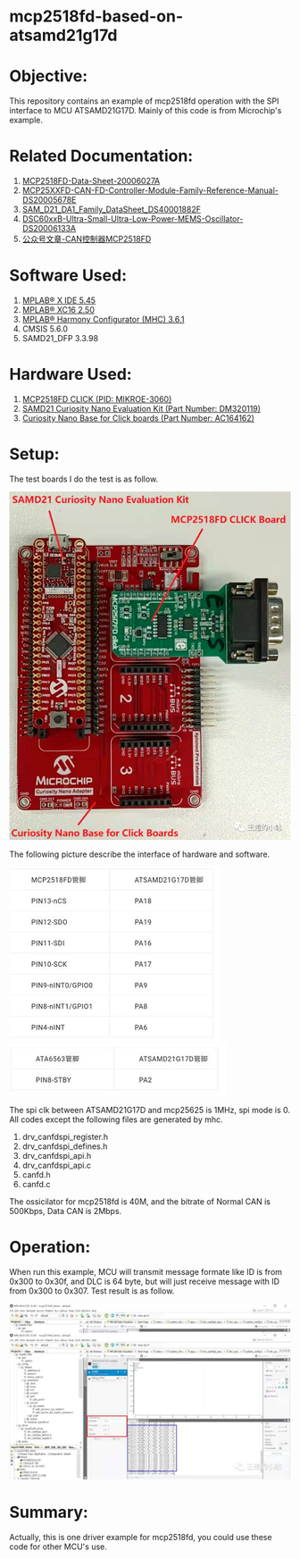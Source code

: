 # mcp2518fd-based-on-atsamd21g17d
Objective:
==========
This repository contains an example of mcp2518fd operation with the SPI interface to MCU ATSAMD21G17D. Mainly of this code is from Microchip's example.

Related Documentation:
=====================
1) [MCP2518FD-Data-Sheet-20006027A](https://ww1.microchip.com/downloads/en/DeviceDoc/MCP2518FD-Data-Sheet-20006027A.pdf)
2) [MCP25XXFD-CAN-FD-Controller-Module-Family-Reference-Manual-DS20005678E](https://ww1.microchip.com/downloads/en/DeviceDoc/MCP25XXFD-CAN-FD-Controller-Module-Family-Reference-Manual-DS20005678E.pdf)
3) [SAM_D21_DA1_Family_DataSheet_DS40001882F](https://ww1.microchip.com/downloads/en/DeviceDoc/SAM_D21_DA1_Family_DataSheet_DS40001882F.pdf)
4) [DSC60xxB-Ultra-Small-Ultra-Low-Power-MEMS-Oscillator-DS20006133A](https://ww1.microchip.com/downloads/en/DeviceDoc/DSC60xxB-Ultra-Small-Ultra-Low-Power-MEMS-Oscillator-DS20006133A.pdf)
5) [公众号文章-CAN控制器MCP2518FD](https://mp.weixin.qq.com/mp/appmsgalbum?action=getalbum&__biz=MzAxODgwMjkyOA==&scene=1&album_id=1622241965176127489&count=3&uin=MjU5ODU0MjYyMQ%3D%3D&key=ed7462f44d808092258ed3ede7816268dfcfe65a800ffc82a7399b0cd02519555af728fdc775a5869af9403e6e1ec92e6dd8f9bbe0e25b8e58564bc5932be700bd5d94cdec012f57022053a7fcfe022692b596dfdc0655c5920ccd82a561b4fb8a7b2a6460740e672c5e498fb9765405e1eb2e2369d0b071fed1465efb103a76&devicetype=Windows+10&version=62060833&lang=en&ascene=1&pass_ticket=TeVtLWj0cGGiXuN%2BEjKpj4GlBmA98XPreYEvslulQEXsVx49Rbsq9Zjxfs%2BrCfBy)

Software Used:
==============
1) [MPLAB® X IDE 5.45](microchip.com/mplab/mplab-x-ide)
2) [MPLAB® XC16 2.50](microchip.com/mplab/compilers)
3) [MPLAB® Harmony Configurator (MHC) 3.6.1](https://www.microchip.com/mplab/mplab-harmony)
4) CMSIS 5.6.0
5) SAMD21_DFP 3.3.98

Hardware Used:
=============
1) [MCP2518FD CLICK (PID: MIKROE-3060)](https://www.mikroe.com/mcp2518fd-click)
2) [SAMD21 Curiosity Nano Evaluation Kit (Part Number: DM320119)](https://www.microchip.com/DevelopmentTools/ProductDetails/PartNO/DM320119)
3) [Curiosity Nano Base for Click boards (Part Number: AC164162)](https://www.microchip.com/developmenttools/ProductDetails/AC164162)

Setup:
======
The test boards I do the test is as follow.

<!---
![image](https://github.com/ChaoA51933/mcp2518fd-based-on-atsamd21g17d/blob/main/images/hardware_platform.jpg) 
-->
![image](./images/hardware_platform.jpg) 

The following picture describe the interface of hardware and software.

<!---
![image](https://github.com/ChaoA51933/mcp2518fd-based-on-atsamd21g17d/blob/main/images/mcu_mcp2518fd.JPG) 
![image](https://github.com/ChaoA51933/mcp2518fd-based-on-atsamd21g17d/blob/main/images/mcu_ata6563.JPG) 
-->
![image](./images/mcu_mcp2518fd.JPG) 
![image](.//images/mcu_ata6563.JPG) 

The spi clk between ATSAMD21G17D and mcp25625 is 1MHz, spi mode is 0. All codes except the following files are generated by mhc.
1) drv_canfdspi_register.h
2) drv_canfdspi_defines.h
3) drv_canfdspi_api.h
4) drv_canfdspi_api.c
5) canfd.h
6) canfd.c

The ossicilator for mcp2518fd is 40M, and the bitrate of Normal CAN is 500Kbps, Data CAN is 2Mbps.



Operation:
==========
When run this example, MCU will transmit message formate like ID is from 0x300 to 0x30f, and DLC is 64 byte, but will just receive message with ID from 0x300 to 0x307. Test result is as follow.

<!---
![image](https://github.com/ChaoA51933/mcp2518fd-based-on-atsamd21g17d/blob/main/images/test_result.jpg) 
-->
![image](./images/test_result.jpg) 


Summary:
========
Actually, this is one driver example for mcp2518fd, you could use these code for other MCU's use.
